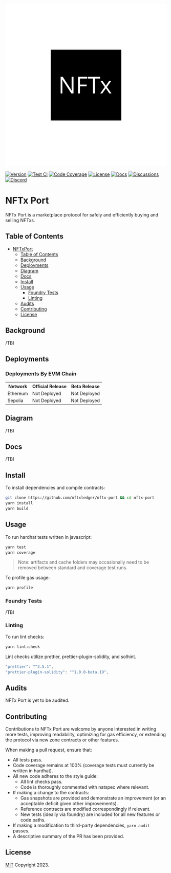![NFTx](img/nftx-banner.png)

[![Version][version-badge]][version-link]
[![Test CI][ci-badge]][ci-link]
[![Code Coverage][coverage-badge]][coverage-link]
[![License][license-badge]][license-link]
[![Docs][docs-badge]][docs-link]
[![Discussions][discussions-badge]][discussions-link]
[![Discord][discord-badge]][discord-link]

# NFTx Port

NFTx Port is a marketplace protocol for safely and efficiently buying and selling NFTxs.

## Table of Contents

- [NFTxPort](#nftx-port)
  - [Table of Contents](#table-of-contents)
  - [Background](#background)
  - [Deployments](#deployments)
  - [Diagram](#diagram)
  - [Docs](#docs)
  - [Install](#install)
  - [Usage](#usage)
    - [Foundry Tests](#foundry-tests)
    - [Linting](#linting)
  - [Audits](#audits)
  - [Contributing](#contributing)
  - [License](#license)

## Background

/TBI

## Deployments
### Deployments By EVM Chain

<table>
<tr>
<th>Network</th>
<th>Official Release</th>
<th>Beta Release</th>
</tr>
<tr>
<td>Ethereum</td>
<td>Not Deployed</td>
<td>Not Deployed</td>
</tr>
<tr>
<td>Sepolia</td>
<td>Not Deployed</td>
<td>Not Deployed</td>
</tr>
</table>


## Diagram

/TBI

## Docs

/TBI

## Install

To install dependencies and compile contracts:

```bash
git clone https://github.com/nftxledger/nftx-port && cd nftx-port
yarn install
yarn build
```

## Usage

To run hardhat tests written in javascript:

```bash
yarn test
yarn coverage
```

> Note: artifacts and cache folders may occasionally need to be removed between standard and coverage test runs.

To profile gas usage:

```bash
yarn profile
```

### Foundry Tests

/TBI

### Linting

To run lint checks:

```bash
yarn lint:check
```

Lint checks utilize prettier, prettier-plugin-solidity, and solhint.

```javascript
"prettier": "^2.5.1",
"prettier-plugin-solidity": "^1.0.0-beta.19",
```

## Audits

NFTx Port is yet to be audited.

## Contributing

Contributions to NFTx Port are welcome by anyone interested in writing more tests, improving readability, optimizing for gas efficiency, or extending the protocol via new zone contracts or other features.

When making a pull request, ensure that:

- All tests pass.
- Code coverage remains at 100% (coverage tests must currently be written in hardhat).
- All new code adheres to the style guide:
  - All lint checks pass.
  - Code is thoroughly commented with natspec where relevant.
- If making a change to the contracts:
  - Gas snapshots are provided and demonstrate an improvement (or an acceptable deficit given other improvements).
  - Reference contracts are modified correspondingly if relevant.
  - New tests (ideally via foundry) are included for all new features or code paths.
- If making a modification to third-party dependencies, `yarn audit` passes.
- A descriptive summary of the PR has been provided.

## License

[MIT](LICENSE) Copyright 2023.

[version-badge]: https://
[version-link]: https://github.com/nftxledger/nftx-port/releases
[ci-badge]: https://
[ci-link]: https://
[coverage-badge]: https://
[coverage-link]: https://
[license-badge]: https://img.shields.io/github/license/nftxledger/nftx-port
[license-link]: https://github.com/nftxledger/nftx-port/blob/main/LICENSE
[docs-badge]: https://
[docs-link]: https://
[discussions-badge]: https://
[discussions-link]: https://
[discord-badge]: https://img.shields.io/static/v1?logo=discord&label=discord&message=Join&color=blue
[discord-link]: https://discord.gg/5235xHYx
